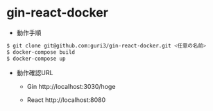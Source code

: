 # gin-react-docker

* 動作手順

```sh
$ git clone git@github.com:guri3/gin-react-docker.git <任意の名前>
$ docker-compose build
$ docker-compose up
```


* 動作確認URL

  * Gin http://localhost:3030/hoge

  * React http://localhost:8080
